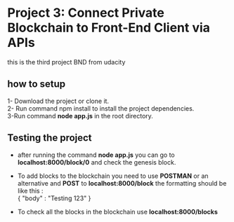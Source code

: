 # Project 3: Connect Private Blockchain to Front-End Client via APIs

this is the third project BND from udacity 

## how to setup 
1- Download the project or clone it.<br>
2- Run command npm install to install the project dependencies.<br>
3-Run command  __node app.js__ in the root directory.<br>


## Testing the project
- after running the command __node app.js__ you can go to __localhost:8000/block/0__ and check the genesis block.
- To add blocks to the blockchain you need to use __POSTMAN__ or an alternative and __POST__ to __localhost:8000/block__
the formatting should be like this :
<br>{
    "body" : "Testing 123"
    }

- To check all the blocks in the blockchain use __localhost:8000/blocks__
  
